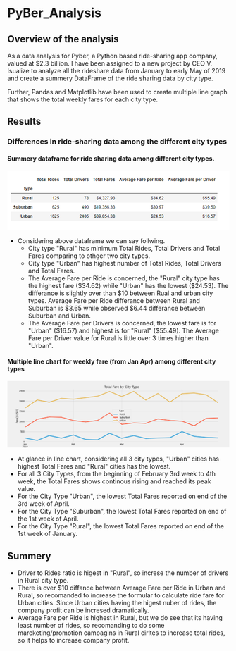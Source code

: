 # PyBer_Analysis
## Overview of the analysis
As a data analysis for Pyber, a Python based ride-sharing app company, valued at $2.3 billion. I have been assigned to a new   project by CEO V. Isualize to analyze all the rideshare data from January to early May of 2019 and create a summery DataFrame of the ride sharing data by city type.

Further, Pandas and Matplotlib have been used to create multiple line graph that shows the total weekly fares for each city type.

## Results

### Differences in ride-sharing data among the different city types

#### Summery dataframe  for ride sharing data among different city types.

 ![](Resources/summerydf.png)

  - Considering above dataframe we can say follwing.
    -  City type "Rural" has minimum Total Rides, Total Drivers and Total Fares comparing to othger two city types. 
    -  City type "Urban" has highest number of Total Rides, Total Drivers and Total Fares.   
    -  The Average Fare per Ride is concerned, the "Rural" city type has the highest fare ($34.62) while "Urban" has the lowest ($24.53). The differance is slightly over than $10 between Rual and urban city types. Average Fare per Ride differance between Rural and Suburban is $3.65 while observed $6.44 differance between Suburban and Urban.
    -	The Average Fare per Drivers is concerned, the lowest fare is for "Urban" ($16.57) and highest is for "Rural" ($55.49). The Average Fare per Driver value for Rural is little over 3 times higher than "Urban". 
   

#### Multiple line chart for weekly fare (from Jan Apr) among different city types

![](Resources/linechart.png)

 - At glance in line chart, considering all 3 city types, "Urban" cities has highest Total Fares and "Rural" cities has the lowest.
 - For all 3 City Types, from the beginning of February 3rd week to 4th week, the Total Fares shows continous rising and reached its peak value.
 - For the  City Type "Urban", the lowest Total Fares reported on end of the 3rd week of April.
 - For the  City Type "Suburban", the lowest Total Fares reported on end of the 1st week of April. 
 - For the  City Type "Rural", the lowest Total Fares reported on end of the 1st week of January.  

## Summery
 - Driver to Rides ratio is higest in "Rural", so increse the number of drivers in Rural city type.
 - There is over $10 diffance between Average Fare per Ride in Urban and Rural, so recomanded to increase the formular to calculate ride fare for Urban cities. Since Urban cities having the higest nuber of rides, the company profit can be incresed dramatically.   
 - Average Fare per Ride is highest in Rural, but  we do see that its having least number of rides, so recomanding to do some marcketing/promotion campagins in Rural cirites to increase total rides, so it helps to increase company profit.  
